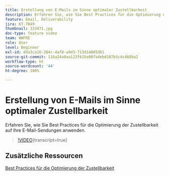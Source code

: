 ```yaml
---
title: Erstellung von E-Mails im Sinne optimaler Zustellbarkeit
description: Erfahren Sie, wie Sie Best Practices für die Optimierung der Zustellbarkeit auf Ihre E-Mail-Sendungen anwenden.
feature: Email, Deliverability
jira: KT-7849
thumbnail: 333471.jpg
doc-type: feature video
team: WWFRE
role: User
level: Beginner
exl-id: dda3ca16-204c-4af8-a9d3-713d14865d61
source-git-commit: 116a24a8aa123f615e08fa4ebd187b3c4c460ba2
workflow-type: ht
source-wordcount: '44'
ht-degree: 100%

---
```


# Erstellung von E-Mails im Sinne optimaler Zustellbarkeit

Erfahren Sie, wie Sie Best Practices für die Optimierung der Zustellbarkeit auf Ihre E-Mail-Sendungen anwenden.

>[!VIDEO](https://video.tv.adobe.com/v/333471?quality=12&learn=on){transcript=true}

## Zusätzliche Ressourcen

[Best Practices für die Optimierung der Zustellbarkeit](https://experienceleague.adobe.com/docs/deliverability-learn/deliverability-best-practice-guide/introduction.html?lang=de)
